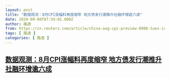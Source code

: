 ```yaml
---
layout: post
title: "数据观测：8月CPI涨幅料再度缩窄 地方债发行潮推升社融环增逾六成"
date: 2020-09-08T07:54:01.000Z
author: 路透
from: https://cn.reuters.com/article/china-aug-cpi-preview-0908-tues-idCNKBS25Z11S
tags: [ 路透 ]
categories: [ 路透 ]
---
```

<!--1599551641000-->
[数据观测：8月CPI涨幅料再度缩窄 地方债发行潮推升社融环增逾六成](https://cn.reuters.com/article/china-aug-cpi-preview-0908-tues-idCNKBS25Z11S)
------

<div>

</div>
